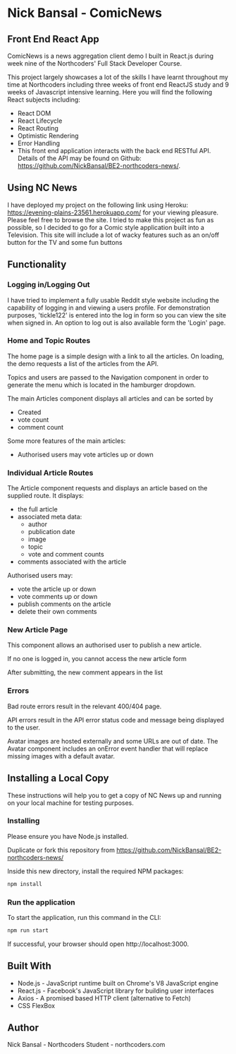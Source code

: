 # Nick Bansal - ComicNews
## Front End React App

ComicNews is a news aggregation client demo I built in React.js during week nine of the Northcoders' Full Stack Developer Course.

This project largely showcases a lot of the skills I have learnt throughout my time at Northcoders including three weeks of front end ReactJS study and 9 weeks of Javascript intensive learning. Here you will find the following React subjects including:

* React DOM
* React Lifecycle
* React Routing
* Optimistic Rendering
* Error Handling
* This front end application interacts with the back end RESTful API. Details of the API may be found on Github: https://github.com/NickBansal/BE2-northcoders-news/.

## Using NC News
I have deployed my project on the following link using Heroku: https://evening-plains-23561.herokuapp.com/ for your viewing pleasure. Please feel free to browse the site.
I tried to make this project as fun as possible, so I decided to go for a Comic style application built into a Television. This site will include a lot of wacky features such as an on/off button for the TV and some fun buttons

## Functionality

### Logging in/Logging Out
I have tried to implement a fully usable Reddit style website including the capability of logging in and viewing a users profile. For demonstration purposes, 'tickle122' is entered into the log in form so you can view the site when signed in. An option to log out is also available form the 'Login' page.

### Home and Topic Routes
The home page is a simple design with a link to all the articles. On loading, the demo requests a list of the articles from the API. 

Topics and users are passed to the Navigation component in order to generate the menu which is located in the hamburger dropdown.

The main Articles component displays all articles and can be sorted by
* Created
* vote count
* comment count

Some more features of the main articles:
* Authorised users may vote articles up or down

### Individual Article Routes

The Article component requests and displays an article based on the supplied route. It displays:

* the full article
* associated meta data:
  * author
  * publication date
  * image
  * topic
  * vote and comment counts
* comments associated with the article

Authorised users may:

* vote the article up or down
* vote comments up or down
* publish comments on the article
* delete their own comments

### New Article Page

This component allows an authorised user to publish a new article.

If no one is logged in, you cannot access the new article form

After submitting, the new comment appears in the list

### Errors
Bad route errors result in the relevant 400/404 page.

API errors result in the API error status code and message being displayed to the user.

Avatar images are hosted externally and some URLs are out of date. The Avatar component includes an onError event handler that will replace missing images with a default avatar.

## Installing a Local Copy
These instructions will help you to get a copy of NC News up and running on your local machine for testing purposes.

### Installing

Please ensure you have Node.js installed.

Duplicate or fork this repository from https://github.com/NickBansal/BE2-northcoders-news/

Inside this new directory, install the required NPM packages:

```js
npm install
```

### Run the application

To start the application, run this command in the CLI:

```js
npm run start
```

If successful, your browser should open http://localhost:3000.

## Built With
* Node.js - JavaScript runtime built on Chrome's V8 JavaScript engine
* React.js - Facebook's JavaScript library for building user interfaces
* Axios - A promised based HTTP client (alternative to Fetch)
* CSS FlexBox

## Author
Nick Bansal - Northcoders Student - northcoders.com